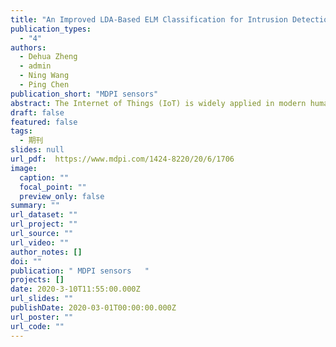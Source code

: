 ```yaml
---
title: "An Improved LDA-Based ELM Classification for Intrusion Detection Algorithm in IoT Application"
publication_types:
  - "4"
authors:
  - Dehua Zheng
  - admin
  - Ning Wang
  - Ping Chen 
publication_short: "MDPI sensors"
abstract: The Internet of Things (IoT) is widely applied in modern human life, e.g., smart home and intelligent transportation. However, it is vulnerable to malicious attacks, and the current existing security mechanisms cannot completely protect the IoT. As a security technology, intrusion detection can defend IoT devices from most malicious attacks. However, unfortunately the traditional intrusion detection models have defects in terms of time efficiency and detection efficiency. Therefore, in this paper, we propose an improved linear discriminant analysis (LDA)-based extreme learning machine (ELM) classification for the intrusion detection algorithm (ILECA). First, we improve the linear discriminant analysis (LDA) and then use it to reduce the feature dimensions. Moreover, we use a single hidden layer neural network extreme learning machine (ELM) algorithm to classify the dimensionality-reduced data. Considering the high requirement of IoT devices for detection efficiency, our scheme not only ensures the accuracy of intrusion detection, but also improves the execution efficiency, which can quickly identify the intrusion. Finally, we conduct experiments on the NSL-KDD dataset. The evaluation results show that the proposed ILECA has good generalization and real-time characteristics, and the detection accuracy is up to 92.35%, which is better than other typical algorithms.
draft: false
featured: false
tags:
  - 期刊
slides: null
url_pdf:  https://www.mdpi.com/1424-8220/20/6/1706
image:
  caption: ""
  focal_point: ""
  preview_only: false
summary: ""
url_dataset: ""
url_project: ""
url_source: ""
url_video: ""
author_notes: []
doi: ""
publication: " MDPI sensors   "
projects: []
date: 2020-3-10T11:55:00.000Z
url_slides: ""
publishDate: 2020-03-01T00:00:00.000Z
url_poster: ""
url_code: ""
---
```

